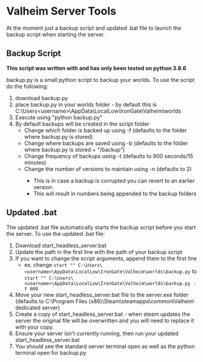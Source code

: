 # Valheim Server Tools

At the moment just a backup script and updated .bat file to launch the backup script when starting the server.

## Backup Script
**This script was written with and has only been tested on python 3.8.6**

backup.py is a small python script to backup your worlds. To use the script do the following:
1. download backup.py
2. place backup.py in your worlds folder - by default this is C:\Users\<username>\AppData\LocalLow\IronGate\Valheim\worlds
3. Execute using "python backup.py"
4. By default backups will be created in the script folder
	- Change which folder is backed up using -f <folder to backup> (defaults to the folder where backup.py is stored)
	- Change where backups are saved using -b <backup folder> (defaults to the folder where backup.py is stored + "/backup")
	- Change frequency of backups using -t <number of seconds between backups> (defaults to 900 seconds/15 minutes)
	- Change the number of versions to maintain using -n <number of versions> (defaults to 2)
		- This is in case a backup is corrupted you can revert to an earlier version.
		- This will result in numbers being appended to the backup folders


## Updated .bat
The updated .bat file automatically starts the backup script before you start the server.
To use the updated .bat file:
1. Download start_headless_server.bat
2. Update the path in the first line with the path of your backup script
3. If you want to change the script arguments, append them to the first line
	- ex. change ```start "" C:\Users\<username>\AppData\LocalLow\IronGate\Valheim\worlds\backup.py``` to ```start "" C:\Users\<username>\AppData\LocalLow\IronGate\Valheim\worlds\backup.py -t 600```
4. Move your new start_headless_server.bat file to the server.exe folder (defaults to C:\Program Files (x86)\Steam\steamapps\common\Valheim dedicated server)
5. Create a copy of start_headless_server.bat - when steam updates the server the original file will be overwritten and you will need to replace it with your copy.
6. Ensure your server isn't currently running, then run your updated start_headless_server.bat
7. You should see the standard server terminal open as well as the python terminal open for backup.py


